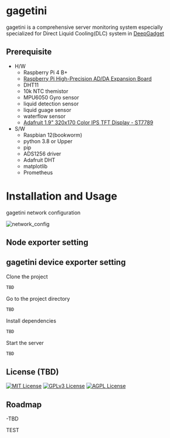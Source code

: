 # gagetini
gagetini is a comprehensive server monitoring system especially specialized for Direct Liquid Cooling(DLC) system in [DeepGadget](https://deepgadget.com/)



## Prerequisite
* H/W
  * Raspberry Pi 4 B+
  * [Raspberry Pi High-Precision AD/DA Expansion Board](https://www.waveshare.com/wiki/High-Precision_AD/DA_Board)
  * DHT11
  * 10k NTC themistor
  * MPU6050 Gyro sensor
  * liquid detection sensor
  * liquid guage sensor
  * waterflow sensor
  * [Adafruit 1.9" 320x170 Color IPS TFT Display - ST7789](https://www.adafruit.com/product/5394)
* S/W
  * Raspbian 12(bookworm)
  * python 3.8 or Upper
  * pip
  * ADS1256 driver
  * Adafruit DHT
  * matplotlib
  * Prometheus

# Installation and Usage
gagetini network configuration

![network_config](https://github.com/user-attachments/assets/850adc16-877a-486c-9431-875418af8b74)
## Node exporter setting

## gagetini device exporter setting

Clone the project

```bash
TBD
```

Go to the project directory

```bash
TBD
```

Install dependencies

```bash
TBD
```

Start the server

```bash
TBD
```


## License (TBD)

[![MIT License](https://img.shields.io/badge/License-MIT-green.svg)](https://choosealicense.com/licenses/mit/)
[![GPLv3 License](https://img.shields.io/badge/License-GPL%20v3-yellow.svg)](https://opensource.org/licenses/)
[![AGPL License](https://img.shields.io/badge/license-AGPL-blue.svg)](http://www.gnu.org/licenses/agpl-3.0)


## Roadmap

-TBD


TEST